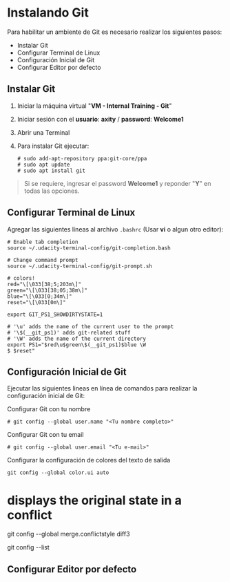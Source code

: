 # Instalando Git
Para habilitar un ambiente de Git es necesario realizar los siguientes pasos:

 - Instalar Git
 - Configurar Terminal de Linux
 - Configuración Inicial de Git
 - Configurar Editor por defecto

## Instalar Git
 1. Iniciar la máquina virtual "**VM - Internal Training - Git**"
 2. Iniciar sesión con el **usuario**: **axity** / **password**: **Welcome1**
 3. Abrir una Terminal
 4. Para instalar Git ejecutar:

        # sudo add-apt-repository ppa:git-core/ppa
        # sudo apt update
        # sudo apt install git
    

> Si se requiere, ingresar el password **Welcome1** y reponder "**Y**" en todas las opciones.

## Configurar Terminal de Linux

Agregar las siguientes líneas al archivo `.bashrc` (Usar **vi** o algun otro editor):

```
# Enable tab completion
source ~/.udacity-terminal-config/git-completion.bash

# Change command prompt
source ~/.udacity-terminal-config/git-prompt.sh

# colors!
red="\[\033[38;5;203m\]"
green="\[\033[38;05;38m\]"
blue="\[\033[0;34m\]"
reset="\[\033[0m\]"

export GIT_PS1_SHOWDIRTYSTATE=1

# '\u' adds the name of the current user to the prompt
# '\$(__git_ps1)' adds git-related stuff
# '\W' adds the name of the current directory
export PS1="$red\u$green\$(__git_ps1)$blue \W
$ $reset"
```

## Configuración Inicial de Git

Ejecutar las siguientes lineas en línea de comandos para realizar la configuración inicial de Git:

Configurar Git con tu nombre

    # git config --global user.name "<Tu nombre completo>"

Configurar Git con tu email

    # git config --global user.email "<Tu e-mail>"

Configurar la configuración de colores del texto de salida

    git config --global color.ui auto

# displays the original state in a conflict
git config --global merge.conflictstyle diff3

git config --list


## Configurar Editor por defecto

<!--stackedit_data:
eyJoaXN0b3J5IjpbLTE5NjQxNjk3NDMsLTU0ODI4NDM4NiwtOD
czODI4ODk4LC0xMTkzMTUyMjksLTEwMDcyODEwNDMsLTM4Mzkz
MDQ1LC0yMTAxMTI2MzA3LDc3Mzk0MTMwNSw4MDQwNjM4NTcsMT
gzNjIzNzAyLDkwMzMwMjk5OCwtNzE3MjM2NzEzLC0zMDQxMjYz
MTgsMTk2ODA3MTgzNCwtMTkzODcyNTY3MSwzNTk2NzM0Niw3Mz
A5OTgxMTZdfQ==
-->